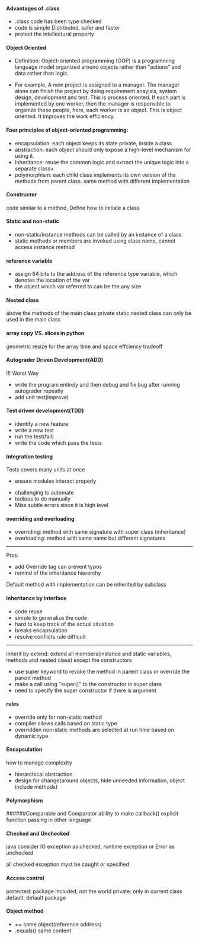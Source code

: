 #### Advantages of .class
+ .class code has been type checked 
+ code is simple Distributed, safer and faster
+ protect the intellectural property

#### Object Oriented 

+ Definition: 
Object-oriented programming (OOP) is a programming language model organized 
around objects rather than "actions" and data rather than logic. 

+ For example, A new project is assigned to a manager. The manager alone can finish the project by 
doing requirement anaylsis, system design, development and test. This is process oriented. 
If each part is implemented by one worker, then the manager is responsible to organize these people,
here, each worker is an object. This is object oriented. It improves the work efficiency.

#### Four principles of object-oriented programming:
+ encapsulation: each object keeps its state private, inside a class
+ abstraction: each object should only expose a high-level mechanism for using it.
+ inheritance: reuse the common logic and extract the unique logic into a separate class+
+ polymorphism: each child class implements its own version of the methods from parent class.
same method with different implementation

#### Constructor 
code similar to a method, Define how to initiate a class

#### Static and non-static
+ non-static/instance methods can be called by an instance of a class
+ static methods or members are invoked using class name, cannot access instance method

#### reference variable
+ assign 64 bits to the address of the reference type variable, which denotes the location of the var
+ the object which var referred to can be the any size

#### Nested class
above the methods of the main class
private static nested class can only be used in the main class

#### array copy VS. slices in python
geometric resize for the array
time and space effciency tradeoff

#### Autograder Driven Development(ADD)
!!! Worst Way 
+ write the program entirely and then debug and 
fix bug after running autograder repeatly
+ add unit test(improve)

#### Test driven development(TDD)
+ identify a new feature
+ write a new test
+ run the test(fail)
+ write the code which pass the tests

#### Integration testing
Tests covers many units at once
- ensure modules interact properly
+ challenging to automate
+ tedious to do manually
+ Miss subtle errors since it is high level


#### overriding and overloading
+ overriding: method with same signature with super class (inheritance)
+ overloading: method with same name but different signatures
--------------------------------------------------
Pros:
- add Override tag can prevent typos
- remind of the inheritance hierarchy

Default method with implementation can be inherited by subclass

#### inheritance by interface
- code reuse
- simple to generalize the code
- hard to keep track of the actual situation
- breaks encapsulation
- resolve conflicts rule difficult

--------------------------------------------------
inherit by extend: extend all members(instance and static variables,
 methods and nested class) except the constructors
+ use super keyword to revoke the method in parent class or override the parent method 
+ make a call using "super()" to the constructor in super class
+ need to specify the super constructor if there is argument

#### rules
- override only for non-static method
- compiler allows calls based on static type
- overridden non-static methods are selected at run time based on dynamic type

#### Encapsulation
how to manage complexity
+ hierarchical abstraction
+ design for change(around objects, hide unneeded information, object include methods)


#### Polymorphism

######Comparable and Comparator
ability to make callback()
explicit function passing in other language


#### Checked and Unchecked
java consider IO exception as checked, runtime exception or Error as unchecked

all checked exception myst be caught or specified

#### Access control
protected: package included, not the world
private: only in current class
default: default package 

#### Object method
+ == same object(reference address)
+ .equals() same content
